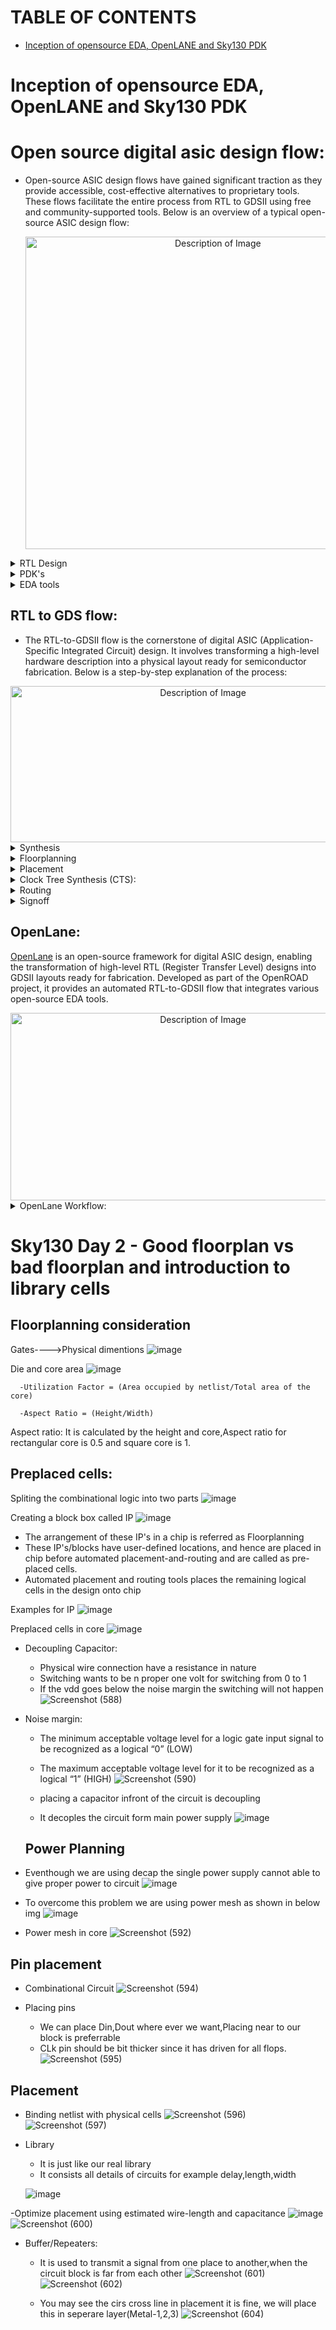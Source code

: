 # TABLE OF CONTENTS

-  [Inception of opensource EDA, OpenLANE and Sky130 PDK](#Inception-of-opensource-EDA,-OpenLANE-and-Sky130-PDK)

# Inception of opensource EDA, OpenLANE and Sky130 PDK

# Open source digital asic design flow:
- Open-source ASIC design flows have gained significant traction as they provide accessible, cost-effective alternatives to proprietary tools. These flows facilitate the entire process from RTL to GDSII using free and community-supported tools. Below is an overview of a typical open-source ASIC design flow:
  
  <div align="center">
  <img src="https://github.com/user-attachments/assets/f0ba4865-034a-4fdc-8369-6fc25b6e3614" alt="Description of Image" width="600" height="500">
  </div>
  
<details> <summary> RTL Design </summary>
  
-  The starting point of the flow involves writing a hardware description using languages like Verilog or VHDL.
-  The RTL (Register Transfer Level) code describes the functionality and behavior of the digital circuit without focusing on physical implementation details. 
</details>

<details> <summary> PDK's </summary> 
  
## SKYWATER130 PDK:
- The SkyWater Open Source PDK is a collaboration between Google and SkyWater Technology Foundry to provide a fully open source Process Design Kit and related resources, which can be used to create manufacturable designs at SkyWater’s facility.

- As of May 2020, this repository is targeting the SKY130 process node. If the SKY130 process node release is successful then in the future more advanced technology nodes may become available.

- The SkyWater Open Source PDK documentation can be found at <https://skywater-pdk.rtfd.io>.
  </details>

  <details> <summary> EDA tools </summary>

  - Open-Source EDA Tools: An Overview
Open-source EDA (Electronic Design Automation) tools provide accessible, cost-effective alternatives to proprietary solutions for designing and verifying electronic systems. These tools cater to various stages of digital, analog, and mixed-signal design, from RTL synthesis to layout generation.
  - http://opencircuitdesign.com/open_pdks/

**Below is a categorized explanation of key open-source EDA tools:**

## 1. Front-End Tools
  ### 1.1 Synthesis
- **Yosys:** A versatile open-source synthesis framework.
Translates RTL Verilog into a gate-level netlist.
Features optimization and mapping to standard cells.
- Website: https://github.com/YosysHQ/yosys
- **ABC (And-Inverter Graphs):** Integrated with Yosys for logic optimization and synthesis.
Provides technology mapping and verification features.
## 2. Back-End Tools
  ### 2.1 Floorplanning and Placement
 - **OpenROAD:** Provides tools for floorplanning, placement, CTS, routing, and timing analysis.
Automates the digital layout process.
- Website: https://github.com/The-OpenROAD-Project/OpenSTA
  ### 2.2 Routing
 - **TritonRoute:** A component of OpenROAD for detailed routing.
Supports design rule compliance for advanced nodes.
  ### 2.3 Layout and Verification
 - **Magic:** A VLSI layout editor and verification tool.
Performs DRC (Design Rule Check) and LVS (Layout vs. Schematic) checks.
Converts layouts into GDSII format for fabrication.
- Website: http://opencircuitdesign.com/magic/
- **KLayout:** A powerful layout editor and viewer for large GDSII and OASIS files.
Includes scripting support with Python or Ruby.
- Website: https://www.klayout.de/
## 3.Signoff Tools
   ### 3.1 Timing Analysis
- **OpenSTA:** An open-source Static Timing Analysis (STA) tool.
Ensures the design meets timing constraints.
- Website: https://github.com/The-OpenROAD-Project/OpenSTA
  ### 3.2 Design Rule and Layout Verification
- **Magic:** Performs DRC and LVS checks.
Ensures the design meets foundry-specific fabrication rules.
## 4. Analog and Mixed-Signal Design Tools
 - **Ngspice:** A powerful open-source SPICE simulator for analog and mixed-signal designs.
Supports transient, AC, DC, and noise analyses.
- Website: https://ngspice.sourceforge.io/
## 5. Process Design Kits (PDKs)
 - **SkyWater 130nm PDK:** An open-source PDK for the SkyWater 130nm CMOS process.
Provides standard cell libraries, design rules, and models.
- Website: https://github.com/google/skywater-pdk
 
  ![Screenshot (407)](https://github.com/user-attachments/assets/cb8768f2-2c6a-46bd-882e-d618a22db7ba)
  </details>
  
## RTL to GDS flow:
- The RTL-to-GDSII flow is the cornerstone of digital ASIC (Application-Specific Integrated Circuit) design. It involves transforming a high-level hardware description into a physical layout ready for semiconductor fabrication. Below is a step-by-step explanation of the process:
<div align="center">
  <img src="https://github.com/user-attachments/assets/3a5f3458-22ab-4642-ab9d-929e95fc2842" alt="Description of Image" width="600" height="250">
</div>

<details> <summary> Synthesis </summary> 
  
 ## Synthesis:
- Transform the RTL code into a gate-level netlist using standard cells from a technology library.
- Tool like Yosys Design Compiler map the design to a specific technology library (standard cells like NAND, NOR, flip-flops).
![Screenshot (409)](https://github.com/user-attachments/assets/d0935698-9971-42f3-aa1c-ef4f78522e13)
    </details>

<details> <summary> Floorplanning </summary> 
  
## Floorplanning:
- Floorplanning determines the arrangement of major functional blocks (macros like memory or ALUs) and reserves space for components like I/O pads and power grids.
- Optimize chip area utilization.
- Minimize interconnect delays by placing related components close together.
- Ensure adequate space for routing and clock distribution.
- Outputs include a rough layout of the chip, including regions for standard cells and macro placement.
![Screenshot (410)](https://github.com/user-attachments/assets/00f7c793-3452-4499-a5b2-f609b2398345)
    </details>

<details> <summary> Placement </summary> 
  
## Placement:
- Global Placement: Standard cells are placed within the reserved areas from the floorplan based on their logical connectivity.
- Detailed Placement: Fine-tuning is performed to resolve overlaps and ensure cells meet design rules.
![Screenshot (413)](https://github.com/user-attachments/assets/20ba57c7-1052-4666-b7ee-f0f0c1c27f8d)
    </details>

<details> <summary> Clock Tree Synthesis (CTS): </summary> 
  
## Clock Tree Synthesis (CTS):
- The clock signal is distributed to all sequential elements (like flip-flops) with minimal skew (difference in arrival time) and latency.
- A balanced clock tree network ensures synchronous operation of the design
![Screenshot (415)](https://github.com/user-attachments/assets/e02ff44f-9cf4-4015-900b-e1e1329f6477)
    </details>

<details> <summary> Routing </summary>
  
## Routing:
- Routing connects all the placed cells and macros using metal layers, adhering to the technology design rules.
![Screenshot (416)](https://github.com/user-attachments/assets/c186539f-6da6-4145-b281-ce5003b56770)
    </details>

<details> <summary> Signoff </summary> 
  
## Signoff:
- Perform checks for timing, power, and signal integrity to ensure the design meets all specifications.
- Comprehensive checks ensure the design is ready for manufacturing:
    - Timing Analysis: Verify that the circuit meets its performance requirements.
    - Power Analysis: Evaluate power consumption and thermal performance.
    - Design Rule Checking (DRC): Ensure compliance with the foundry's manufacturing rules.
    - Layout vs. Schematic (LVS): Verify that the physical layout matches the logical design.
      </details>
      
## OpenLane:
[OpenLane](https://openlane.readthedocs.io/en/latest/) is an open-source framework for digital ASIC design, enabling the transformation of high-level RTL (Register Transfer Level) designs into GDSII layouts ready for fabrication. Developed as part of the OpenROAD project, it provides an automated RTL-to-GDSII flow that integrates various open-source EDA tools.
  <div align="center">
  <img src="https://github.com/user-attachments/assets/b7e9e0e1-e5d6-4d40-b3d5-48dc2c583de2" alt="Description of Image" width="600" height="300">
  </div>


<details> <summary> OpenLane Workflow: </summary> 
  
## OpenLane Workflow
The OpenLane workflow consists of the following steps:

### 1. RTL Synthesis
- Goal: Convert the RTL code into a gate-level netlist.
- Tool: Yosys (integrated with ABC for technology mapping).
- Output: Gate-level netlist mapped to standard cells.
### 2. Floorplanning
- Goal: Define the chip's layout by arranging macros, I/O pads, and creating power grids.
- Tools: OpenROAD (floorplanning module).
- Output: DEF (Design Exchange Format) file with a rough layout.
### 3. Placement
- Goal: Place standard cells within the chip area based on connectivity.
- Steps:
    - Global Placement: Rough placement of cells.
    - Detailed Placement: Resolves overlaps and ensures alignment.
- Tool: OpenROAD (placement module).
- Output: DEF file with placed cells.
### 4. Clock Tree Synthesis (CTS)
- Goal: Build a balanced clock tree to minimize skew and ensure proper signal distribution.
- Tool: TritonCTS (Clock Tree Synthesis tool).
- Output: DEF file with the clock tree inserted.
### 5. Routing
- Goal: Connect all components (macros and cells) using metal layers.
- Steps:
       - Global Routing: High-level path planning.
       - Detailed Routing: Final connections following design rules.
- Tool: TritonRoute (routing tool).
- Output: Routed DEF file.
### 6. Design Rule Checking (DRC)
- Goal: Ensure compliance with manufacturing rules set by the PDK.
- Tool: Magic (layout editor and checker).
- Output: Reports highlighting any violations.
### 7. Static Timing Analysis (STA)
- Goal: Verify that the design meets timing requirements.
- Tool: OpenSTA (Static Timing Analysis tool).
- Output: Timing reports.
### 8. GDSII Generation
- Goal: Convert the layout into a GDSII file for tapeout.
- Tool: Magic.
- Output: GDSII file.
</details>


# Sky130 Day 2 - Good floorplan vs bad floorplan and introduction to library cells

## Floorplanning consideration

Gates---->Physical dimentions 
![image](https://github.com/user-attachments/assets/084907a0-624e-4d97-933e-1969aa90bec2)

Die and core area
![image](https://github.com/user-attachments/assets/b08cbcf4-9d90-4cec-8819-3671eef91e6d)

      -Utilization Factor = (Area occupied by netlist/Total area of the core)

      -Aspect Ratio = (Height/Width)

Aspect ratio: It is calculated by the height and core,Aspect ratio for rectangular core is 0.5 and square core is 1.

## Preplaced cells:

Spliting the combinational logic into two parts
![image](https://github.com/user-attachments/assets/38a9ebdd-53b8-4481-9388-67040eca9c39)

Creating a block box called IP
![image](https://github.com/user-attachments/assets/5ae6a3f0-ade7-413b-9310-edb0e8e92f16)

- The arrangement of these IP's in a chip is referred as Floorplanning 
- These IP's/blocks have user-defined locations, and hence are placed in chip before automated placement-and-routing and are called as pre-placed cells. 
- Automated placement and routing tools places the remaining logical cells in the design onto chip

Examples for IP
![image](https://github.com/user-attachments/assets/6cd7313d-071c-4244-a747-187c1e23f768)

Preplaced cells in core
![image](https://github.com/user-attachments/assets/d81f123b-2c86-4bdd-ba30-1817d98ce3ac)

- Decoupling Capacitor:
     - Physical wire connection have a resistance in nature
     - Switching wants to be n proper one volt for switching from 0 to 1
     - If the vdd goes below the noise margin the switching will not happen
![Screenshot (588)](https://github.com/user-attachments/assets/60447cd2-1b0d-4c9e-9cff-904e89ce9127)

- Noise margin:
     - The minimum acceptable voltage level for a logic gate input signal to be recognized as a logical “0” (LOW)
     - The maximum acceptable voltage level for it to be recognized as a logical “1” (HIGH)
![Screenshot (590)](https://github.com/user-attachments/assets/86a2d7c9-bc4c-45fb-8764-e761e81078b1)

     - placing a capacitor infront of the circuit is decoupling
    - It decoples the circuit form main power supply
  ![image](https://github.com/user-attachments/assets/08fa2e56-f97b-4ed6-9341-2fbba19e0f42)

  ## Power Planning
- Eventhough we are using decap the single power supply cannot able to give proper power to circuit
![image](https://github.com/user-attachments/assets/c7f3f3ed-df26-4881-88ae-f777f7f5daea)

- To overcome this problem we are using power mesh as shown in below img
![image](https://github.com/user-attachments/assets/e970823f-9340-4721-89fb-8d5df5172d54)

- Power mesh in core
![Screenshot (592)](https://github.com/user-attachments/assets/47fb1d30-4cf3-49e9-a4e2-7c163474659d)

## Pin placement

- Combinational Circuit
![Screenshot (594)](https://github.com/user-attachments/assets/5494705b-9fed-4997-9895-03b9a80622a6)

- Placing pins
   - We can place Din,Dout where ever we want,Placing near to our block is preferrable
   - CLk pin should be bit thicker since it has driven for all flops.
  ![Screenshot (595)](https://github.com/user-attachments/assets/8114ed7e-8190-4c08-95a3-34f54a899345)

## Placement

 - Binding netlist with physical cells
 ![Screenshot (596)](https://github.com/user-attachments/assets/3782d3a5-ed80-4adf-94ec-7a56b1fdd09a)
 ![Screenshot (597)](https://github.com/user-attachments/assets/e2599864-0b71-461b-926c-43c5b5dcc1df)

- Library
    - It is just like our real library
    - It consists all details of circuits for example delay,length,width
      
  ![image](https://github.com/user-attachments/assets/3466261c-269c-4b97-ae51-07be487ad862)

-Optimize placement using estimated wire-length and capacitance
![image](https://github.com/user-attachments/assets/77af2d74-5bcf-4f0d-8546-3596d4c20632)
![Screenshot (600)](https://github.com/user-attachments/assets/32708099-2ef5-4e7f-9b08-2aba63b87173)

- Buffer/Repeaters:
   - It is used to transmit a signal from one place to another,when the circuit block is far from each other
     ![Screenshot (601)](https://github.com/user-attachments/assets/c96edd24-fde3-4999-80fb-7db2b1b0d2fd)
     ![Screenshot (602)](https://github.com/user-attachments/assets/3bc3e874-93c5-46b6-9e24-f4296b0d891c)

   - You may see the cirs cross line in placement it is fine, we will place this in seperare layer(Metal-1,2,3)
     ![Screenshot (604)](https://github.com/user-attachments/assets/36f9cd6c-2a8d-4d40-a242-29da179f6348)

  








